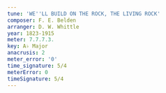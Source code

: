 ```yaml
---
tune: 'WE''LL BUILD ON THE ROCK, THE LIVING ROCK'
composer: F. E. Belden
arranger: D. W. Whittle
year: 1823-1915
meter: 7.7.7.3.
key: A♭ Major
anacrusis: 2
meter_error: '0'
time_signature: 5/4
meterError: 0
timeSignature: 5/4
---
```


